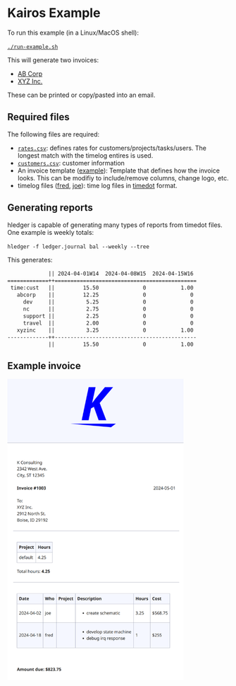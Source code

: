 # Kairos Example

To run this example (in a Linux/MacOS shell):

[`./run-example.sh`](run-example.sh)

This will generate two invoices:

- [AB Corp](https://kairosdotapp.github.io/kairos/example/2024-04_time-cust-abcorp.html)
- [XYZ Inc.](https://kairosdotapp.github.io/kairos/example/2024-04_time-cust-xyzinc.html)

These can be printed or copy/pasted into an email.

## Required files

The following files are required:

- [`rates.csv`](rates.csv): defines rates for customers/projects/tasks/users.
  The longest match with the timelog entires is used.
- [`customers.csv`](customers.csv): customer information
- An invoice template ([example](../invoice.tpl)): Template that defines how the
  invoice looks. This can be modifiy to include/remove columns, change logo,
  etc.
- timelog files ([fred](fred.timedot), [joe](joe.timedot)): time log files in
  [timedot](https://hledger.org/dev/hledger.html#timedot) format.

## Generating reports

hledger is capable of generating many types of reports from timedot files. One
example is weekly totals:

`hledger -f ledger.journal bal --weekly --tree`

This generates:

```
             || 2024-04-01W14  2024-04-08W15  2024-04-15W16
=============++=============================================
 time:cust   ||         15.50              0           1.00
   abcorp    ||         12.25              0              0
     dev     ||          5.25              0              0
     nc      ||          2.75              0              0
     support ||          2.25              0              0
     travel  ||          2.00              0              0
   xyzinc    ||          3.25              0           1.00
-------------++---------------------------------------------
             ||         15.50              0           1.00
```

## Example invoice

<img src="kairos-example-invoice.png" width="400">
